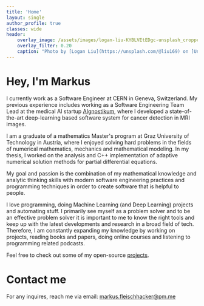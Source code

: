 ```yaml
---
title: 'Home'
layout: single
author_profile: true
classes: wide
header:
    overlay_image: /assets/images/logan-liu-KYBLVEtEDgc-unsplash_cropped.jpg
    overlay_filter: 0.20
    caption: "Photo by [Logan Liu](https://unsplash.com/@liu169) on [Unsplash](https://unsplash.com)"
---
```

# Hey, I'm Markus
I currently work as a Software Engineer at CERN in Geneva, Switzerland.
My previous experience includes working as a Software Engineering Team Lead at the medical AI startup [AIgnostikum](https://www.aignostikum.at/), where I developed a state-of-the-art deep-learning based software system for cancer detection in MRI images.

I am a graduate of a mathematics Master's program at Graz University of Technology in Austria, where I enjoyed solving 
hard problems in the fields of numerical mathematics, mechanics and mathematical modeling. In my thesis, I worked on the analysis and C++ implementation of adaptive numerical solution methods for partial differential equations.

My goal and passion is the combination of my mathematical knowledge and analytic thinking skills with modern software engineering practices and programming techniques in order to create software that is helpful to people. 

I love programming, doing Machine Learning (and Deep Learning) projects and automating stuff. I primarily see myself as a problem solver and to be an effective problem solver it is important to me to know the right tools and keep up with the latest developments and research in a broad field of tech. 
Therefore, I am constantly expanding my knowledge by working on projects, reading books and papers, doing online courses and listening to programming related podcasts.

Feel free to check out some of my open-source [projects](/projects).

# Contact me
For any inquires, reach me via email: [markus.fleischhacker@pm.me](mailto:markus.fleischhacker@pm.me)
